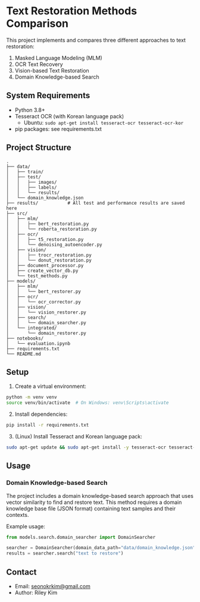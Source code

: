 # Text Restoration Methods Comparison

This project implements and compares three different approaches to text restoration:

1. Masked Language Modeling (MLM)
2. OCR Text Recovery
3. Vision-based Text Restoration
4. Domain Knowledge-based Search

## System Requirements

- Python 3.8+
- Tesseract OCR (with Korean language pack)
    - Ubuntu: `sudo apt-get install tesseract-ocr tesseract-ocr-kor`
- pip packages: see requirements.txt

## Project Structure

```
.
├── data/
│   ├── train/
│   ├── test/
│   │   ├── images/
│   │   ├── labels/
│   │   └── results/
│   └── domain_knowledge.json
├── results/           # All test and performance results are saved here
├── src/
│   ├── mlm/
│   │   ├── bert_restoration.py
│   │   └── roberta_restoration.py
│   ├── ocr/
│   │   ├── t5_restoration.py
│   │   └── denoising_autoencoder.py
│   ├── vision/
│   │   ├── trocr_restoration.py
│   │   └── donut_restoration.py
│   ├── document_processor.py
│   ├── create_vector_db.py
│   └── test_methods.py
├── models/
│   ├── mlm/
│   │   └── bert_restorer.py
│   ├── ocr/
│   │   └── ocr_corrector.py
│   ├── vision/
│   │   └── vision_restorer.py
│   ├── search/
│   │   └── domain_searcher.py
│   └── integrated/
│       └── domain_restorer.py
├── notebooks/
│   └── evaluation.ipynb
├── requirements.txt
└── README.md
```

## Setup

1. Create a virtual environment:
```bash
python -m venv venv
source venv/bin/activate  # On Windows: venv\Scripts\activate
```

2. Install dependencies:
```bash
pip install -r requirements.txt
```

3. (Linux) Install Tesseract and Korean language pack:
```bash
sudo apt-get update && sudo apt-get install -y tesseract-ocr tesseract-ocr-kor
```

## Usage

### Domain Knowledge-based Search

The project includes a domain knowledge-based search approach that uses vector similarity to find and restore text. This method requires a domain knowledge base file (JSON format) containing text samples and their contexts.

Example usage:
```python
from models.search.domain_searcher import DomainSearcher

searcher = DomainSearcher(domain_data_path="data/domain_knowledge.json")
results = searcher.search("text to restore")
```

## Contact

- Email: seonokrkim@gmail.com
- Author: Riley Kim 
